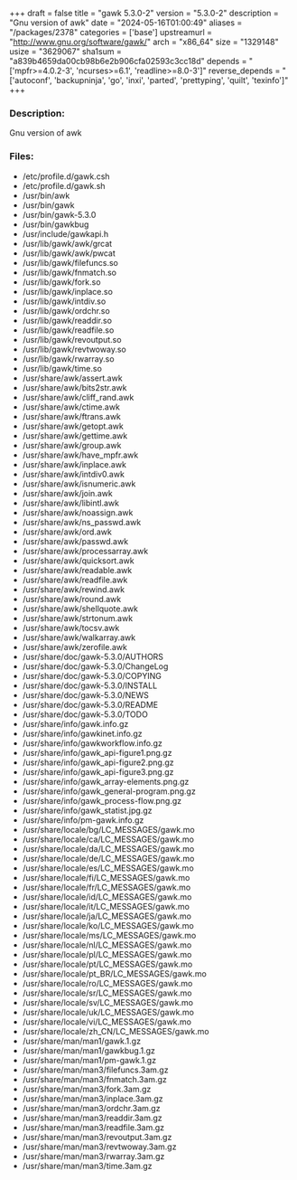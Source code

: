 +++
draft = false
title = "gawk 5.3.0-2"
version = "5.3.0-2"
description = "Gnu version of awk"
date = "2024-05-16T01:00:49"
aliases = "/packages/2378"
categories = ['base']
upstreamurl = "http://www.gnu.org/software/gawk/"
arch = "x86_64"
size = "1329148"
usize = "3629067"
sha1sum = "a839b4659da00cb98b6e2b906cfa02593c3cc18d"
depends = "['mpfr>=4.0.2-3', 'ncurses>=6.1', 'readline>=8.0-3']"
reverse_depends = "['autoconf', 'backupninja', 'go', 'inxi', 'parted', 'prettyping', 'quilt', 'texinfo']"
+++
### Description: 
Gnu version of awk

### Files: 
* /etc/profile.d/gawk.csh
* /etc/profile.d/gawk.sh
* /usr/bin/awk
* /usr/bin/gawk
* /usr/bin/gawk-5.3.0
* /usr/bin/gawkbug
* /usr/include/gawkapi.h
* /usr/lib/gawk/awk/grcat
* /usr/lib/gawk/awk/pwcat
* /usr/lib/gawk/filefuncs.so
* /usr/lib/gawk/fnmatch.so
* /usr/lib/gawk/fork.so
* /usr/lib/gawk/inplace.so
* /usr/lib/gawk/intdiv.so
* /usr/lib/gawk/ordchr.so
* /usr/lib/gawk/readdir.so
* /usr/lib/gawk/readfile.so
* /usr/lib/gawk/revoutput.so
* /usr/lib/gawk/revtwoway.so
* /usr/lib/gawk/rwarray.so
* /usr/lib/gawk/time.so
* /usr/share/awk/assert.awk
* /usr/share/awk/bits2str.awk
* /usr/share/awk/cliff_rand.awk
* /usr/share/awk/ctime.awk
* /usr/share/awk/ftrans.awk
* /usr/share/awk/getopt.awk
* /usr/share/awk/gettime.awk
* /usr/share/awk/group.awk
* /usr/share/awk/have_mpfr.awk
* /usr/share/awk/inplace.awk
* /usr/share/awk/intdiv0.awk
* /usr/share/awk/isnumeric.awk
* /usr/share/awk/join.awk
* /usr/share/awk/libintl.awk
* /usr/share/awk/noassign.awk
* /usr/share/awk/ns_passwd.awk
* /usr/share/awk/ord.awk
* /usr/share/awk/passwd.awk
* /usr/share/awk/processarray.awk
* /usr/share/awk/quicksort.awk
* /usr/share/awk/readable.awk
* /usr/share/awk/readfile.awk
* /usr/share/awk/rewind.awk
* /usr/share/awk/round.awk
* /usr/share/awk/shellquote.awk
* /usr/share/awk/strtonum.awk
* /usr/share/awk/tocsv.awk
* /usr/share/awk/walkarray.awk
* /usr/share/awk/zerofile.awk
* /usr/share/doc/gawk-5.3.0/AUTHORS
* /usr/share/doc/gawk-5.3.0/ChangeLog
* /usr/share/doc/gawk-5.3.0/COPYING
* /usr/share/doc/gawk-5.3.0/INSTALL
* /usr/share/doc/gawk-5.3.0/NEWS
* /usr/share/doc/gawk-5.3.0/README
* /usr/share/doc/gawk-5.3.0/TODO
* /usr/share/info/gawk.info.gz
* /usr/share/info/gawkinet.info.gz
* /usr/share/info/gawkworkflow.info.gz
* /usr/share/info/gawk_api-figure1.png.gz
* /usr/share/info/gawk_api-figure2.png.gz
* /usr/share/info/gawk_api-figure3.png.gz
* /usr/share/info/gawk_array-elements.png.gz
* /usr/share/info/gawk_general-program.png.gz
* /usr/share/info/gawk_process-flow.png.gz
* /usr/share/info/gawk_statist.jpg.gz
* /usr/share/info/pm-gawk.info.gz
* /usr/share/locale/bg/LC_MESSAGES/gawk.mo
* /usr/share/locale/ca/LC_MESSAGES/gawk.mo
* /usr/share/locale/da/LC_MESSAGES/gawk.mo
* /usr/share/locale/de/LC_MESSAGES/gawk.mo
* /usr/share/locale/es/LC_MESSAGES/gawk.mo
* /usr/share/locale/fi/LC_MESSAGES/gawk.mo
* /usr/share/locale/fr/LC_MESSAGES/gawk.mo
* /usr/share/locale/id/LC_MESSAGES/gawk.mo
* /usr/share/locale/it/LC_MESSAGES/gawk.mo
* /usr/share/locale/ja/LC_MESSAGES/gawk.mo
* /usr/share/locale/ko/LC_MESSAGES/gawk.mo
* /usr/share/locale/ms/LC_MESSAGES/gawk.mo
* /usr/share/locale/nl/LC_MESSAGES/gawk.mo
* /usr/share/locale/pl/LC_MESSAGES/gawk.mo
* /usr/share/locale/pt/LC_MESSAGES/gawk.mo
* /usr/share/locale/pt_BR/LC_MESSAGES/gawk.mo
* /usr/share/locale/ro/LC_MESSAGES/gawk.mo
* /usr/share/locale/sr/LC_MESSAGES/gawk.mo
* /usr/share/locale/sv/LC_MESSAGES/gawk.mo
* /usr/share/locale/uk/LC_MESSAGES/gawk.mo
* /usr/share/locale/vi/LC_MESSAGES/gawk.mo
* /usr/share/locale/zh_CN/LC_MESSAGES/gawk.mo
* /usr/share/man/man1/gawk.1.gz
* /usr/share/man/man1/gawkbug.1.gz
* /usr/share/man/man1/pm-gawk.1.gz
* /usr/share/man/man3/filefuncs.3am.gz
* /usr/share/man/man3/fnmatch.3am.gz
* /usr/share/man/man3/fork.3am.gz
* /usr/share/man/man3/inplace.3am.gz
* /usr/share/man/man3/ordchr.3am.gz
* /usr/share/man/man3/readdir.3am.gz
* /usr/share/man/man3/readfile.3am.gz
* /usr/share/man/man3/revoutput.3am.gz
* /usr/share/man/man3/revtwoway.3am.gz
* /usr/share/man/man3/rwarray.3am.gz
* /usr/share/man/man3/time.3am.gz
